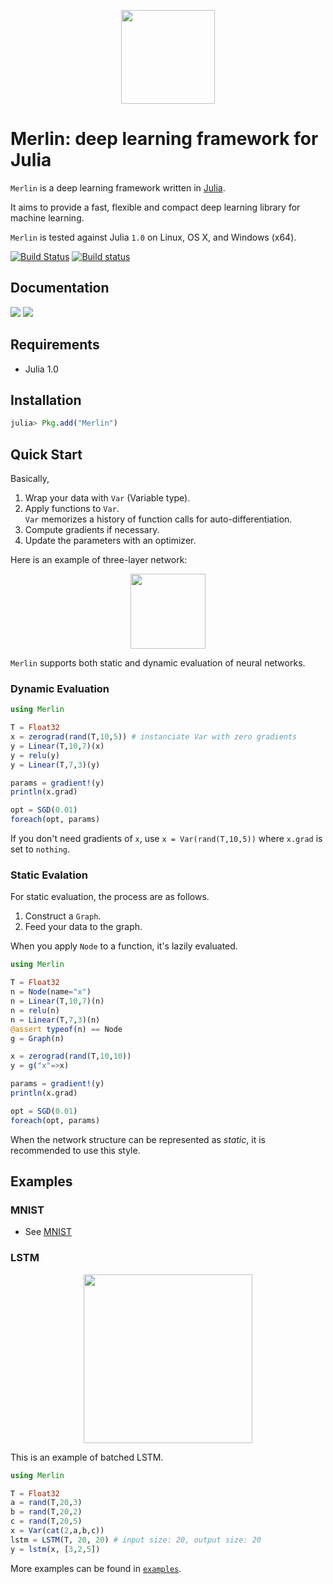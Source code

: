 <p align="center"><img src="https://github.com/hshindo/Merlin.jl/blob/master/Merlin.png" width="150"></p>

# Merlin: deep learning framework for Julia

`Merlin` is a deep learning framework written in [Julia](http://julialang.org/).

It aims to provide a fast, flexible and compact deep learning library for machine learning.

`Merlin` is tested against Julia `1.0` on Linux, OS X, and Windows (x64).

[![Build Status](https://travis-ci.org/hshindo/Merlin.jl.svg?branch=master)](https://travis-ci.org/hshindo/Merlin.jl)
[![Build status](https://ci.appveyor.com/api/projects/status/ks18dkc3gucf0yso?svg=true)](https://ci.appveyor.com/project/hshindo/merlin-jl)

## Documentation
[![](https://img.shields.io/badge/docs-stable-blue.svg)](http://hshindo.github.io/Merlin.jl/stable/)
[![](https://img.shields.io/badge/docs-latest-blue.svg)](http://hshindo.github.io/Merlin.jl/latest/)

## Requirements
- Julia 1.0

## Installation
```julia
julia> Pkg.add("Merlin")
```

## Quick Start
Basically,
1. Wrap your data with `Var` (Variable type).
2. Apply functions to `Var`.  
`Var` memorizes a history of function calls for auto-differentiation.
3. Compute gradients if necessary.
4. Update the parameters with an optimizer.

Here is an example of three-layer network:

<p align="center"><img src="https://github.com/hshindo/Merlin.jl/blob/master/docs/src/assets/feedforward.png" width="120"></p>

`Merlin` supports both static and dynamic evaluation of neural networks.

### Dynamic Evaluation
```julia
using Merlin

T = Float32
x = zerograd(rand(T,10,5)) # instanciate Var with zero gradients
y = Linear(T,10,7)(x)
y = relu(y)
y = Linear(T,7,3)(y)

params = gradient!(y)
println(x.grad)

opt = SGD(0.01)
foreach(opt, params)
```
If you don't need gradients of `x`, use `x = Var(rand(T,10,5))` where `x.grad` is set to `nothing`.

### Static Evalation
For static evaluation, the process are as follows.
1. Construct a `Graph`.
2. Feed your data to the graph.

When you apply `Node` to a function, it's lazily evaluated.
```julia
using Merlin

T = Float32
n = Node(name="x")
n = Linear(T,10,7)(n)
n = relu(n)
n = Linear(T,7,3)(n)
@assert typeof(n) == Node
g = Graph(n)

x = zerograd(rand(T,10,10))
y = g("x"=>x)

params = gradient!(y)
println(x.grad)

opt = SGD(0.01)
foreach(opt, params)
```
When the network structure can be represented as *static*, it is recommended to use this style.

## Examples
### MNIST
* See [MNIST](examples/mnist/)

### LSTM
<p align="center"><img src="https://github.com/hshindo/Merlin.jl/blob/master/docs/src/assets/lstm_batch.png" width="270"></p>

This is an example of batched LSTM.
```julia
using Merlin

T = Float32
a = rand(T,20,3)
b = rand(T,20,2)
c = rand(T,20,5)
x = Var(cat(2,a,b,c))
lstm = LSTM(T, 20, 20) # input size: 20, output size: 20
y = lstm(x, [3,2,5])
```

More examples can be found in [`examples`](examples/).
